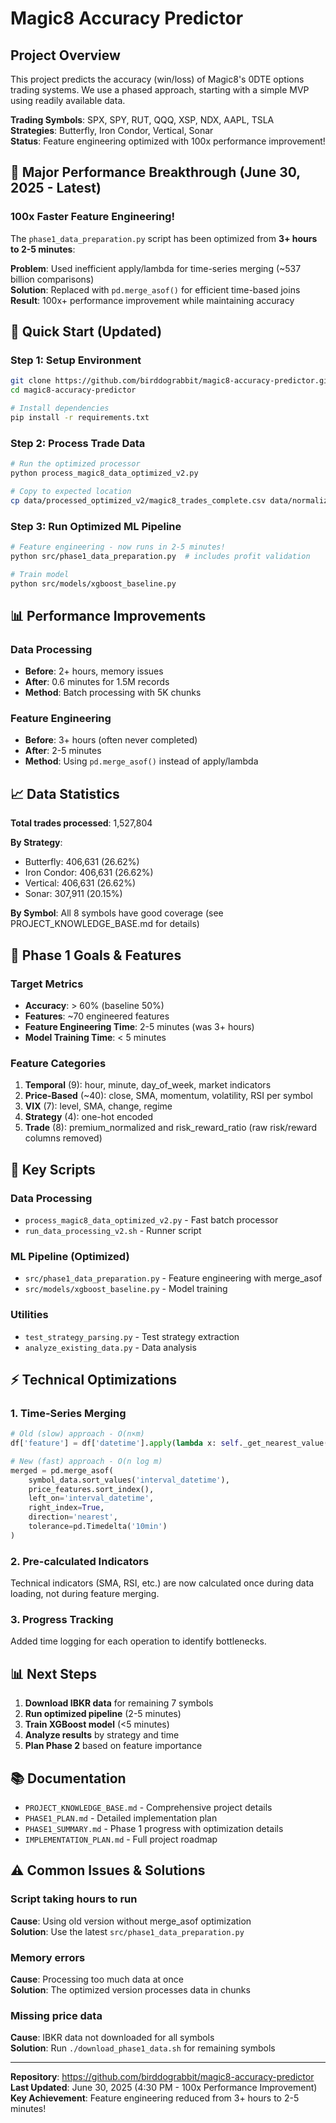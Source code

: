 # Magic8 Accuracy Predictor

## Project Overview
This project predicts the accuracy (win/loss) of Magic8's 0DTE options trading systems. We use a phased approach, starting with a simple MVP using readily available data.

**Trading Symbols**: SPX, SPY, RUT, QQQ, XSP, NDX, AAPL, TSLA  
**Strategies**: Butterfly, Iron Condor, Vertical, Sonar  
**Status**: Feature engineering optimized with 100x performance improvement!

## 🎉 Major Performance Breakthrough (June 30, 2025 - Latest)

### 100x Faster Feature Engineering!
The `phase1_data_preparation.py` script has been optimized from **3+ hours to 2-5 minutes**:

**Problem**: Used inefficient apply/lambda for time-series merging (~537 billion comparisons)  
**Solution**: Replaced with `pd.merge_asof()` for efficient time-based joins  
**Result**: 100x+ performance improvement while maintaining accuracy

## 🚀 Quick Start (Updated)

### Step 1: Setup Environment
```bash
git clone https://github.com/birddograbbit/magic8-accuracy-predictor.git
cd magic8-accuracy-predictor

# Install dependencies
pip install -r requirements.txt
```

### Step 2: Process Trade Data
```bash
# Run the optimized processor
python process_magic8_data_optimized_v2.py

# Copy to expected location
cp data/processed_optimized_v2/magic8_trades_complete.csv data/normalized/normalized_aggregated.csv
```

### Step 3: Run Optimized ML Pipeline
```bash
# Feature engineering - now runs in 2-5 minutes!
python src/phase1_data_preparation.py  # includes profit validation

# Train model
python src/models/xgboost_baseline.py
```

## 📊 Performance Improvements

### Data Processing
- **Before**: 2+ hours, memory issues
- **After**: 0.6 minutes for 1.5M records
- **Method**: Batch processing with 5K chunks

### Feature Engineering
- **Before**: 3+ hours (often never completed)
- **After**: 2-5 minutes
- **Method**: Using `pd.merge_asof()` instead of apply/lambda

## 📈 Data Statistics

**Total trades processed**: 1,527,804

**By Strategy**:
- Butterfly: 406,631 (26.62%)
- Iron Condor: 406,631 (26.62%)
- Vertical: 406,631 (26.62%)
- Sonar: 307,911 (20.15%)

**By Symbol**: All 8 symbols have good coverage (see PROJECT_KNOWLEDGE_BASE.md for details)

## 🎯 Phase 1 Goals & Features

### Target Metrics
- **Accuracy**: > 60% (baseline 50%)
- **Features**: ~70 engineered features
- **Feature Engineering Time**: 2-5 minutes (was 3+ hours)
- **Model Training Time**: < 5 minutes

### Feature Categories
1. **Temporal** (9): hour, minute, day_of_week, market indicators
2. **Price-Based** (~40): close, SMA, momentum, volatility, RSI per symbol
3. **VIX** (7): level, SMA, change, regime
4. **Strategy** (4): one-hot encoded
5. **Trade** (8): premium_normalized and risk_reward_ratio (raw risk/reward columns removed)

## 📁 Key Scripts

### Data Processing
- `process_magic8_data_optimized_v2.py` - Fast batch processor
- `run_data_processing_v2.sh` - Runner script

### ML Pipeline (Optimized)
- `src/phase1_data_preparation.py` - Feature engineering with merge_asof
- `src/models/xgboost_baseline.py` - Model training

### Utilities
- `test_strategy_parsing.py` - Test strategy extraction
- `analyze_existing_data.py` - Data analysis

## ⚡ Technical Optimizations

### 1. Time-Series Merging
```python
# Old (slow) approach - O(n×m)
df['feature'] = df['datetime'].apply(lambda x: self._get_nearest_value(price_df, x, col))

# New (fast) approach - O(n log m)
merged = pd.merge_asof(
    symbol_data.sort_values('interval_datetime'),
    price_features.sort_index(),
    left_on='interval_datetime',
    right_index=True,
    direction='nearest',
    tolerance=pd.Timedelta('10min')
)
```

### 2. Pre-calculated Indicators
Technical indicators (SMA, RSI, etc.) are now calculated once during data loading, not during feature merging.

### 3. Progress Tracking
Added time logging for each operation to identify bottlenecks.

## 📊 Next Steps

1. **Download IBKR data** for remaining 7 symbols
2. **Run optimized pipeline** (2-5 minutes)
3. **Train XGBoost model** (<5 minutes)
4. **Analyze results** by strategy and time
5. **Plan Phase 2** based on feature importance

## 📚 Documentation

- `PROJECT_KNOWLEDGE_BASE.md` - Comprehensive project details
- `PHASE1_PLAN.md` - Detailed implementation plan
- `PHASE1_SUMMARY.md` - Phase 1 progress with optimization details
- `IMPLEMENTATION_PLAN.md` - Full project roadmap

## ⚠️ Common Issues & Solutions

### Script taking hours to run
**Cause**: Using old version without merge_asof optimization  
**Solution**: Use the latest `src/phase1_data_preparation.py`

### Memory errors
**Cause**: Processing too much data at once  
**Solution**: The optimized version processes data in chunks

### Missing price data
**Cause**: IBKR data not downloaded for all symbols  
**Solution**: Run `./download_phase1_data.sh` for remaining symbols

---

**Repository**: https://github.com/birddograbbit/magic8-accuracy-predictor  
**Last Updated**: June 30, 2025 (4:30 PM - 100x Performance Improvement)  
**Key Achievement**: Feature engineering reduced from 3+ hours to 2-5 minutes!